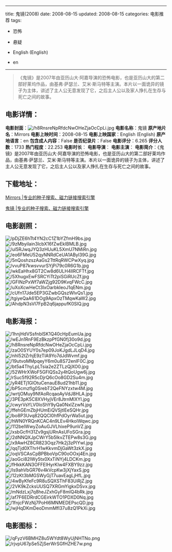 
---
title: 鬼镜(2008)
date: 2008-08-15
updated: 2008-08-15
categories: 电影推荐
tags:
- 恐怖
- 悬疑

- English (English)
- en
---


> 《鬼镜》是2007年由亚历山大·阿嘉导演的恐怖电影，也是亚历山大的第二部好莱坞作品，由基弗·萨瑟兰、艾米·斯马特等主演。本片以一面诡异的镜子为主体，讲述了主人公无意发现了它，之后主人公以及家人挣扎在生存与死亡之间的故事。

## **电影详情**：

**电影封面**：<img src="https://image.tmdb.org/t/p/w200/h8RnsreNpRfdcNwOHeZjaOcCpLi.jpg" alt="/h8RnsreNpRfdcNwOHeZjaOcCpLi.jpg" title="/h8RnsreNpRfdcNwOHeZjaOcCpLi.jpg">
**电影名称**：鬼镜
**原产地片名**：Mirrors
**电影上映时间**：2008-08-15
**电影上映国家**：English (English)
**原产地语言**：en
**包含成人内容**：False
**是否纪录片**：False
**电影评分**：6.265
**评分人数**：1733
**热门程度**：22.253
**电影时长**：
**电影导演**：
**电影主演**：
**电影简介**：《鬼镜》是2007年由亚历山大·阿嘉导演的恐怖电影，也是亚历山大的第二部好莱坞作品，由基弗·萨瑟兰、艾米·斯马特等主演。本片以一面诡异的镜子为主体，讲述了主人公无意发现了它，之后主人公以及家人挣扎在生存与死亡之间的故事。

## **下载地址**：
[Mirrors |专业的种子搜索、磁力链接搜索引擎](https://movie.amd794.com:2083/?search=Mirrors&ordering=&mode=match_phrase&page_size=10&page=1)

[鬼镜 |专业的种子搜索、磁力链接搜索引擎](https://movie.amd794.com:2083/?search=%E9%AC%BC%E9%95%9C&ordering=&mode=match_phrase&page_size=10&page=1)
 

## **电影剧照**：
<img src="https://image.tmdb.org/t/p/original/pDjZE6hTt4YN2cC1Z1bYZfmH9bs.jpg" alt="/pDjZE6hTt4YN2cC1Z1bYZfmH9bs.jpg" title="/pDjZE6hTt4YN2cC1Z1bYZfmH9bs.jpg"><img src="https://image.tmdb.org/t/p/original/9zMbyilain3lcbX16fZwEkIBMLB.jpg" alt="/9zMbyilain3lcbX16fZwEkIBMLB.jpg" title="/9zMbyilain3lcbX16fZwEkIBMLB.jpg"><img src="https://image.tmdb.org/t/p/original/ul5RJwqJYQ3zHUuKL5XmU7NMiRn.jpg" alt="/ul5RJwqJYQ3zHUuKL5XmU7NMiRn.jpg" title="/ul5RJwqJYQ3zHUuKL5XmU7NMiRn.jpg"><img src="https://image.tmdb.org/t/p/original/eo6FMeU52qyNNRdCeUA1AByl39G.jpg" alt="/eo6FMeU52qyNNRdCeUA1AByl39G.jpg" title="/eo6FMeU52qyNNRdCeUA1AByl39G.jpg"><img src="https://image.tmdb.org/t/p/original/5nQoshzszAaGs2TttRqRWCPwXyq.jpg" alt="/5nQoshzszAaGs2TttRqRWCPwXyq.jpg" title="/5nQoshzszAaGs2TttRqRWCPwXyq.jpg"><img src="https://image.tmdb.org/t/p/original/vvuP87kwsvvurSYjPi79c0R6G1b.jpg" alt="/vvuP87kwsvvurSYjPi79c0R6G1b.jpg" title="/vvuP87kwsvvurSYjPi79c0R6G1b.jpg"><img src="https://image.tmdb.org/t/p/original/wkEaHhx8GT2Cw8d6ULH4llRCFTf.jpg" alt="/wkEaHhx8GT2Cw8d6ULH4llRCFTf.jpg" title="/wkEaHhx8GT2Cw8d6ULH4llRCFTf.jpg"><img src="https://image.tmdb.org/t/p/original/5XhugxEwFSRCYiTt2piSGiRUcZf.jpg" alt="/5XhugxEwFSRCYiTt2piSGiRUcZf.jpg" title="/5XhugxEwFSRCYiTt2piSGiRUcZf.jpg"><img src="https://image.tmdb.org/t/p/original/GFINzPxWf7aWZjg92D9KvqFWcC.jpg" alt="/GFINzPxWf7aWZjg92D9KvqFWcC.jpg" title="/GFINzPxWf7aWZjg92D9KvqFWcC.jpg"><img src="https://image.tmdb.org/t/p/original/uXoXcwHeCt3IxOarbkIeoJ1qENm.jpg" alt="/uXoXcwHeCt3IxOarbkIeoJ1qENm.jpg" title="/uXoXcwHeCt3IxOarbkIeoJ1qENm.jpg"><img src="https://image.tmdb.org/t/p/original/cUfn17Jde5EP3GZwbGQszWIvQs1.jpg" alt="/cUfn17Jde5EP3GZwbGQszWIvQs1.jpg" title="/cUfn17Jde5EP3GZwbGQszWIvQs1.jpg"><img src="https://image.tmdb.org/t/p/original/tgiyeQaA61DOg9ApxOzTMqwKaW2.jpg" alt="/tgiyeQaA61DOg9ApxOzTMqwKaW2.jpg" title="/tgiyeQaA61DOg9ApxOzTMqwKaW2.jpg"><img src="https://image.tmdb.org/t/p/original/AhdpN3sVI7FpB2q6jappufK0SlQ.jpg" alt="/AhdpN3sVI7FpB2q6jappufK0SlQ.jpg" title="/AhdpN3sVI7FpB2q6jappufK0SlQ.jpg">

## **电影海报**：
<img src="https://image.tmdb.org/t/p/original/1hnjHdVSsfnblSK1Q40cHpEumUa.jpg" alt="/1hnjHdVSsfnblSK1Q40cHpEumUa.jpg" title="/1hnjHdVSsfnblSK1Q40cHpEumUa.jpg"><img src="https://image.tmdb.org/t/p/original/wEJn1RnF9EzBkzpPfGN0fj30o9d.jpg" alt="/wEJn1RnF9EzBkzpPfGN0fj30o9d.jpg" title="/wEJn1RnF9EzBkzpPfGN0fj30o9d.jpg"><img src="https://image.tmdb.org/t/p/original/h8RnsreNpRfdcNwOHeZjaOcCpLi.jpg" alt="/h8RnsreNpRfdcNwOHeZjaOcCpLi.jpg" title="/h8RnsreNpRfdcNwOHeZjaOcCpLi.jpg"><img src="https://image.tmdb.org/t/p/original/zaO0SYUY0s7ep09JoKJgdLJLqD4.jpg" alt="/zaO0SYUY0s7ep09JoKJgdLJLqD4.jpg" title="/zaO0SYUY0s7ep09JoKJgdLJLqD4.jpg"><img src="https://image.tmdb.org/t/p/original/nhI52tZrhjE9zTlA9Yo7dJdWvmf.jpg" alt="/nhI52tZrhjE9zTlA9Yo7dJdWvmf.jpg" title="/nhI52tZrhjE9zTlA9Yo7dJdWvmf.jpg"><img src="https://image.tmdb.org/t/p/original/19utvoMMpqeyY6m0u8S72enIF0C.jpg" alt="/19utvoMMpqeyY6m0u8S72enIF0C.jpg" title="/19utvoMMpqeyY6m0u8S72enIF0C.jpg"><img src="https://image.tmdb.org/t/p/original/bt5a4ThyLpLTsia2e2ZTLzQjXO0.jpg" alt="/bt5a4ThyLpLTsia2e2ZTLzQjXO0.jpg" title="/bt5a4ThyLpLTsia2e2ZTLzQjXO0.jpg"><img src="https://image.tmdb.org/t/p/original/52WHrXWoF5GFlQSs2y4tQoUgw6j.jpg" alt="/52WHrXWoF5GFlQSs2y4tQoUgw6j.jpg" title="/52WHrXWoF5GFlQSs2y4tQoUgw6j.jpg"><img src="https://image.tmdb.org/t/p/original/rSuc5f92R5cDjrQ6cOo8GD2Su4m.jpg" alt="/rSuc5f92R5cDjrQ6cOo8GD2Su4m.jpg" title="/rSuc5f92R5cDjrQ6cOo8GD2Su4m.jpg"><img src="https://image.tmdb.org/t/p/original/yR4ETj1GlOtuCenauE8ud21hb11.jpg" alt="/yR4ETj1GlOtuCenauE8ud21hb11.jpg" title="/yR4ETj1GlOtuCenauE8ud21hb11.jpg"><img src="https://image.tmdb.org/t/p/original/bP5cmzflg0SrebT2QeFNYzxtw4M.jpg" alt="/bP5cmzflg0SrebT2QeFNYzxtw4M.jpg" title="/bP5cmzflg0SrebT2QeFNYzxtw4M.jpg"><img src="https://image.tmdb.org/t/p/original/wrtjOMuy9NfAoRcqaoAyVdJ8HLA.jpg" alt="/wrtjOMuy9NfAoRcqaoAyVdJ8HLA.jpg" title="/wrtjOMuy9NfAoRcqaoAyVdJ8HLA.jpg"><img src="https://image.tmdb.org/t/p/original/3PE3pK5C8XVHyjVEr8JtrnMlXYI.jpg" alt="/3PE3pK5C8XVHyjVEr8JtrnMlXYI.jpg" title="/3PE3pK5C8XVHyjVEr8JtrnMlXYI.jpg"><img src="https://image.tmdb.org/t/p/original/cwyrVsYLV0IoShY9yQa0NxlZzwN.jpg" alt="/cwyrVsYLV0IoShY9yQa0NxlZzwN.jpg" title="/cwyrVsYLV0IoShY9yQa0NxlZzwN.jpg"><img src="https://image.tmdb.org/t/p/original/ffehGEmZbjHUmEiQVSjtlEeSQHr.jpg" alt="/ffehGEmZbjHUmEiQVSjtlEeSQHr.jpg" title="/ffehGEmZbjHUmEiQVSjtlEeSQHr.jpg"><img src="https://image.tmdb.org/t/p/original/bo8P3Uvq82QQCl0hfPdOyrWa5ut.jpg" alt="/bo8P3Uvq82QQCl0hfPdOyrWa5ut.jpg" title="/bo8P3Uvq82QQCl0hfPdOyrWa5ut.jpg"><img src="https://image.tmdb.org/t/p/original/hWN0YRQnKCAC4n9LEv4HkolWqwc.jpg" alt="/hWN0YRQnKCAC4n9LEv4HkolWqwc.jpg" title="/hWN0YRQnKCAC4n9LEv4HkolWqwc.jpg"><img src="https://image.tmdb.org/t/p/original/112belWwyZoAuGJVLhixeP9unVZ.jpg" alt="/112belWwyZoAuGJVLhixeP9unVZ.jpg" title="/112belWwyZoAuGJVLhixeP9unVZ.jpg"><img src="https://image.tmdb.org/t/p/original/xsbGcfH31Zv9gsjURnAsUFoSGra.jpg" alt="/xsbGcfH31Zv9gsjURnAsUFoSGra.jpg" title="/xsbGcfH31Zv9gsjURnAsUFoSGra.jpg"><img src="https://image.tmdb.org/t/p/original/2dNNQXJpCWrY5b5lkvZTEPw8s3G.jpg" alt="/2dNNQXJpCWrY5b5lkvZTEPw8s3G.jpg" title="/2dNNQXJpCWrY5b5lkvZTEPw8s3G.jpg"><img src="https://image.tmdb.org/t/p/original/x9AwHZ8CR823Oqz7Hk2j3zPlYwl.jpg" alt="/x9AwHZ8CR823Oqz7Hk2j3zPlYwl.jpg" title="/x9AwHZ8CR823Oqz7Hk2j3zPlYwl.jpg"><img src="https://image.tmdb.org/t/p/original/qqTjd0XThrH1wKkvmDjGaWt3zkX.jpg" alt="/qqTjd0XThrH1wKkvmDjGaWt3zkX.jpg" title="/qqTjd0XThrH1wKkvmDjGaWt3zkX.jpg"><img src="https://image.tmdb.org/t/p/original/oqVSCAsCpBPBboVpC90oOOxj4En.jpg" alt="/oqVSCAsCpBPBboVpC90oOOxj4En.jpg" title="/oqVSCAsCpBPBboVpC90oOOxj4En.jpg"><img src="https://image.tmdb.org/t/p/original/aoGci82lWy5tx0XxTiNYj4LDCKm.jpg" alt="/aoGci82lWy5tx0XxTiNYj4LDCKm.jpg" title="/aoGci82lWy5tx0XxTiNYj4LDCKm.jpg"><img src="https://image.tmdb.org/t/p/original/fHkkKAN3OFFEIHyrKIw4FXBY9zz.jpg" alt="/fHkkKAN3OFFEIHyrKIw4FXBY9zz.jpg" title="/fHkkKAN3OFFEIHyrKIw4FXBY9zz.jpg"><img src="https://image.tmdb.org/t/p/original/ls9ahVbGR76v4kVcpKw3jXjYaxS.jpg" alt="/ls9ahVbGR76v4kVcpKw3jXjYaxS.jpg" title="/ls9ahVbGR76v4kVcpKw3jXjYaxS.jpg"><img src="https://image.tmdb.org/t/p/original/12zKt3bMGSWyGjT7uavEagLjHfL.jpg" alt="/12zKt3bMGSWyGjT7uavEagLjHfL.jpg" title="/12zKt3bMGSWyGjT7uavEagLjHfL.jpg"><img src="https://image.tmdb.org/t/p/original/4wByKfeFc9R8uSQXSThF83UiRjZ.jpg" alt="/4wByKfeFc9R8uSQXSThF83UiRjZ.jpg" title="/4wByKfeFc9R8uSQXSThF83UiRjZ.jpg"><img src="https://image.tmdb.org/t/p/original/2VK9kZcksUUSQ7XRGmYigkxDSvx.jpg" alt="/2VK9kZcksUUSQ7XRGmYigkxDSvx.jpg" title="/2VK9kZcksUUSQ7XRGmYigkxDSvx.jpg"><img src="https://image.tmdb.org/t/p/original/mNdzLxj7q8heJZxhGyF8mIQ4bRk.jpg" alt="/mNdzLxj7q8heJZxhGyF8mIQ4bRk.jpg" title="/mNdzLxj7q8heJZxhGyF8mIQ4bRk.jpg"><img src="https://image.tmdb.org/t/p/original/af7F6EDRrdCGEirkWTO1PDXD0Nq.jpg" alt="/af7F6EDRrdCGEirkWTO1PDXD0Nq.jpg" title="/af7F6EDRrdCGEirkWTO1PDXD0Nq.jpg"><img src="https://image.tmdb.org/t/p/original/1fnjcFWzNj7PoHl6MNMEDEPscQD.jpg" alt="/1fnjcFWzNj7PoHl6MNMEDEPscQD.jpg" title="/1fnjcFWzNj7PoHl6MNMEDEPscQD.jpg"><img src="https://image.tmdb.org/t/p/original/wjHqDKmDeoDmmMfl37u8zQ1PkXi.jpg" alt="/wjHqDKmDeoDmmMfl37u8zQ1PkXi.jpg" title="/wjHqDKmDeoDmmMfl37u8zQ1PkXi.jpg">

## **电影图标**：
<img src="https://image.tmdb.org/t/p/original/qFyzV6BMHZ8u5WYdt8WyUjNHTNo.png" alt="/qFyzV6BMHZ8u5WYdt8WyUjNHTNo.png" title="/qFyzV6BMHZ8u5WYdt8WyUjNHTNo.png"><img src="https://image.tmdb.org/t/p/original/rjvpU67pSe5ZjSerWrSGfHZHE7w.png" alt="/rjvpU67pSe5ZjSerWrSGfHZHE7w.png" title="/rjvpU67pSe5ZjSerWrSGfHZHE7w.png">
